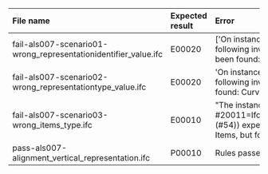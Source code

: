 | File name                                                       | Expected result | Error                                                                                                                                                                                 | Description |
|:----------------------------------------------------------------|:----------------|:--------------------------------------------------------------------------------------------------------------------------------------------------------------------------------------|:------------|
| fail-als007-scenario01-wrong_representationidentifier_value.ifc | E00020          | ['On instance #20011=IfcShapeRepresenta...,(#79)) the following invalid value for RepresentationIdentifier has been found: FootPrint']                                                |             |
| fail-als007-scenario02-wrong_representationtype_value.ifc       | E00020          | 'On instance #20011=IfcShapeRepresenta...,(#79)) the following invalid value for RepresentationType has been found: Curve2D']                                                         |             |
| fail-als007-scenario03-wrong_items_type.ifc                     | E00010          | "The instance #20011=IfcShapeRepresentation(#1001,'Axis','Curve3D',(#54)) expected type 'IfcGradientCurve' for the attribute Items, but found [#54=IfcCompositeCurve((#...),.U.)]  "] |             |
| pass-als007-alignment_vertical_representation.ifc               | P00010          | Rules passed                                                                                                                                                                          |             |
